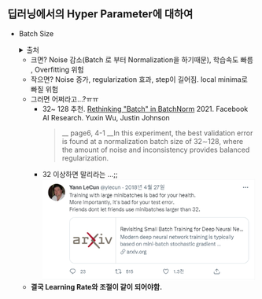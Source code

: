 ## 딥러닝에서의 Hyper Parameter에 대하여

- Batch Size 
    <details markdown="1">
    <summary>출처</summary>  

    출처1(컴퓨터 비전 관점 Batchsize) : https://deep-learning-study.tistory.com/647
    출처2(러닝레이트& 배치사이즈) : https://honeyjamtech.tistory.com/43
    출처3(러닝레이트& 배치사이즈) : https://inhovation97.tistory.com/32
    </details>

    - 크면? Noise 감소(Batch 로 부터 Normalization을 하기때문), 학습속도 빠름 , Overfitting 위험
    - 작으면? Noise 증가, regularization 효과, step이 길어짐. local minima로 빠질 위험
    - 그러면 어쩌라고...?ㅠㅠ
        - 32~ 128 추천. [Rethinking "Batch" in BatchNorm](https://arxiv.org/pdf/2105.07576.pdf) 2021. Facebook AI Research. Yuxin Wu, Justin Johnson
            > __ page6, 4-1 __In this experiment, the best validation error is found at a normalization batch size of 32∼128, where the amount of noise and inconsistency provides balanced regularization.
        - 32 이상하면 말리라는 ...;;
        ![image](Yann_LeCun.png)
    - **결국 Learning Rate와 조절이 같이 되어야함.**

